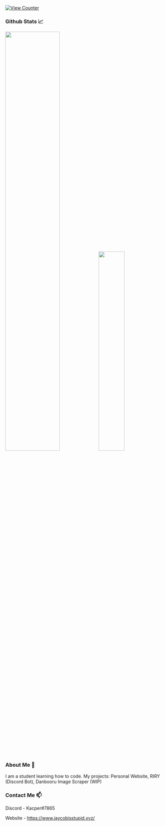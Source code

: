 [![View Counter](https://komarev.com/ghpvc/?username=DooJayu)](#)

### Github Stats 📈
<img src="https://github-readme-stats.vercel.app/api?username=DooJayu&show_icons=true&layout=compact&count_private=true&hide_title=true&theme=dracula" style="width: 58%; max-width: 58%; min-width: 58%;"><img src="https://github-readme-stats.vercel.app/api/top-langs/?username=DooJayu&layout=compact&count_private=true&theme=dracula" style="width: 40%; max-width: 40%; min-width: 40%;"></a>

### About Me :speech_balloon:

I am a student learning how to code.
My projects: Personal Website, RIRY (Discord Bot), Danbooru Image Scraper (WIP)

### Contact Me :mailbox:

Discord - Kacper#7865

Website - https://www.jaycobisstupid.xyz/


